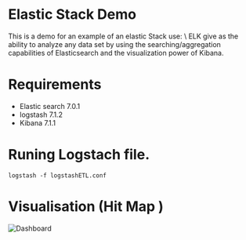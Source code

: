 # Elastic Stack Demo
This is a demo for an example of an elastic Stack use: \\
ELK give as the ability to analyze any data set by using the searching/aggregation capabilities of Elasticsearch and the visualization power of Kibana. 

# Requirements 
* Elastic search 7.0.1
* logstash 7.1.2
* Kibana 7.1.1


# Runing Logstach file. 
````
logstash -f logstashETL.conf 
````

# Visualisation (Hit Map ) 



![Dashboard](https://github.com/mskanji/elastic/blob/master/KIBANA/dashboard.PNG)
